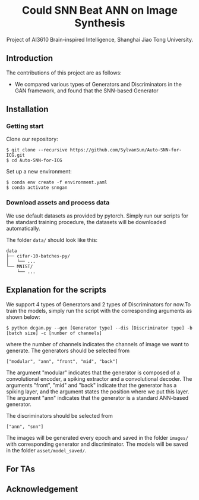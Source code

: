 <h1 align="center">
Could SNN Beat ANN on Image Synthesis
</h1>
<p align="center">
Project of AI3610 Brain-inspired Intelligence, Shanghai Jiao Tong University.
</p>


## Introduction


The contributions of this project are as follows:
- We compared various types of Generators and Discriminators in the GAN framework, and found that the SNN-based Generator


## Installation

### Getting start

Clone our repository:

```shell
$ git clone --recursive https://github.com/SylvanSun/Auto-SNN-for-ICG.git
$ cd Auto-SNN-for-ICG
```

Set up a new environment:

```shell
$ conda env create -f environment.yaml
$ conda activate snngan
```

### Download assets and process data

We use default datasets as provided by pytorch. Simply run our scripts for the standard training procedure, the datasets will be downloaded automatically.

The folder `data/` should look like this:

```
data
├── cifar-10-batches-py/
│   └── ...
└── MNIST/
    └── ...
```


## Explanation for the scripts
We support 4 types of Generators and 2 types of Discriminators for now.To train the models, simply run the script with the corresponding arguments as shown below:
```shell
$ python dcgan.py --gen [Generator type] --dis [Discriminator type] -b [batch size] -c [number of channels]
```
where the number of channels indicates the channels of image we want to generate.
The generators should be selected from 
```shell
["modular", "ann", "front", "mid", "back"]
```
The argument "modular" indicates that the generator is composed of a convolutional encoder, a spiking extractor and a convolutional decoder. The arguments "front", "mid" and "back" indicate that the generator has a spiking layer, and the argument states the position where we put this layer. The argument "ann" indicates that the generator is a standard ANN-based generator.

The discriminators should be selected from
```shell
["ann", "snn"]
```
The images will be generated every epoch and saved in the folder `images/` with corresponding generator and discriminator. The models will be saved in the folder `asset/model_saved/`.


## For TAs


## Acknowledgement




